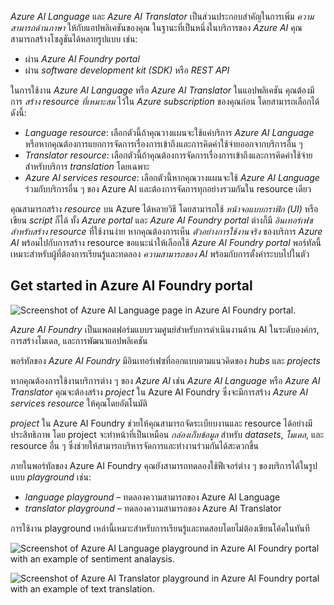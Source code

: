 
_Azure AI Language_ และ _Azure AI Translator_ เป็นส่วนประกอบสำคัญในการเพิ่ม _ความสามารถด้านภาษา_ ให้กับแอปพลิเคชันของคุณ ในฐานะที่เป็นหนึ่งในบริการของ _Azure AI_ คุณสามารถสร้างโซลูชันได้หลายรูปแบบ เช่น:

- ผ่าน _Azure AI Foundry portal_  
- ผ่าน _software development kit (SDK)_ หรือ _REST API_

ในการใช้งาน _Azure AI Language_ หรือ _Azure AI Translator_ ในแอปพลิเคชัน คุณต้องมีการ _สร้าง resource ที่เหมาะสม_ ไว้ใน _Azure subscription_ ของคุณก่อน โดยสามารถเลือกได้ดังนี้:

- _Language resource_: เลือกตัวนี้ถ้าคุณวางแผนจะใช้แค่บริการ _Azure AI Language_ หรือหากคุณต้องการแยกการจัดการเรื่องการเข้าถึงและการคิดค่าใช้จ่ายออกจากบริการอื่น ๆ  
- _Translator resource_: เลือกตัวนี้ถ้าคุณต้องการจัดการเรื่องการเข้าถึงและการคิดค่าใช้จ่ายสำหรับบริการ _translation_ โดยเฉพาะ  
- _Azure AI services resource_: เลือกตัวนี้หากคุณวางแผนจะใช้ _Azure AI Language_ ร่วมกับบริการอื่น ๆ ของ Azure AI และต้องการจัดการทุกอย่างรวมกันใน resource เดียว

คุณสามารถสร้าง _resource_ บน Azure ได้หลายวิธี โดยสามารถใช้ _หน้าจอแบบกราฟิก (UI)_ หรือเขียน _script_ ก็ได้ ทั้ง _Azure portal_ และ _Azure AI Foundry portal_ ต่างก็มี _อินเทอร์เฟซสำหรับสร้าง resource_ ที่ใช้งานง่าย หากคุณต้องการเห็น _ตัวอย่างการใช้งานจริง_ ของบริการ _Azure AI_ พร้อมไปกับการสร้าง resource ขอแนะนำให้เลือกใช้ _Azure AI Foundry portal_ พอร์ทัลนี้เหมาะสำหรับผู้ที่ต้องการเรียนรู้และทดลอง _ความสามารถของ AI_ พร้อมกับการตั้งค่าระบบไปในตัว

## Get started in Azure AI Foundry portal

![Screenshot of Azure AI Language page in Azure AI Foundry portal.](https://learn.microsoft.com/en-us/training/wwl-data-ai/get-started-language-azure/media/ai-foundry-language-1.png)

_Azure AI Foundry_ เป็นแพลตฟอร์มแบบรวมศูนย์สำหรับการดำเนินงานด้าน AI ในระดับองค์กร, การสร้างโมเดล, และการพัฒนาแอปพลิเคชัน

พอร์ทัลของ _Azure AI Foundry_ มีอินเทอร์เฟซที่ออกแบบตามแนวคิดของ _hubs_ และ _projects_

หากคุณต้องการใช้งานบริการต่าง ๆ ของ _Azure AI_ เช่น _Azure AI Language_ หรือ _Azure AI Translator_ คุณจะต้องสร้าง _project_ ใน Azure AI Foundry ซึ่งจะมีการสร้าง _Azure AI services resource_ ให้คุณโดยอัตโนมัติ

_project_ ใน Azure AI Foundry ช่วยให้คุณสามารถจัดระเบียบงานและ resource ได้อย่างมีประสิทธิภาพ โดย project จะทำหน้าที่เป็นเหมือน _กล่องเก็บข้อมูล_ สำหรับ _datasets_, _โมเดล_, และ resource อื่น ๆ ซึ่งช่วยให้สามารถบริหารจัดการและทำงานร่วมกันได้สะดวกขึ้น

ภายในพอร์ทัลของ Azure AI Foundry คุณยังสามารถทดลองใช้ฟีเจอร์ต่าง ๆ ของบริการได้ในรูปแบบ _playground_ เช่น:

- _language playground_ – ทดลองความสามารถของ Azure AI Language  
- _translator playground_ – ทดลองความสามารถของ Azure AI Translator

การใช้งาน playground เหล่านี้เหมาะสำหรับการเรียนรู้และทดสอบโดยไม่ต้องเขียนโค้ดในทันที

![Screenshot of Azure AI Language playground in Azure AI Foundry portal with an example of sentiment analaysis.](https://learn.microsoft.com/en-us/training/wwl-data-ai/get-started-language-azure/media/ai-foundry-language-sentiment.png)

![Screenshot of Azure AI Translator playground in Azure AI Foundry portal with an example of text translation.](https://learn.microsoft.com/en-us/training/wwl-data-ai/get-started-language-azure/media/ai-foundry-translator-playground.png)
